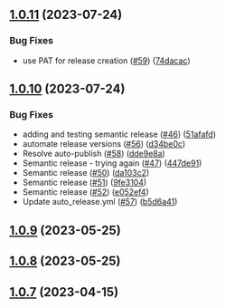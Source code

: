 ## [1.0.11](https://github.com/telnetdoogie/docker-par2cmdline/compare/v1.0.10...v1.0.11) (2023-07-24)


### Bug Fixes

* use PAT for release creation ([#59](https://github.com/telnetdoogie/docker-par2cmdline/issues/59)) ([74dacac](https://github.com/telnetdoogie/docker-par2cmdline/commit/74dacacda47d9b7ec19fb68f603a12fd4a5e7d80))



## [1.0.10](https://github.com/telnetdoogie/docker-par2cmdline/compare/v1.0.9...v1.0.10) (2023-07-24)


### Bug Fixes

* adding and testing semantic release ([#46](https://github.com/telnetdoogie/docker-par2cmdline/issues/46)) ([51afafd](https://github.com/telnetdoogie/docker-par2cmdline/commit/51afafdd2c3a432108d279989676c8dd2c057775))
* automate release versions ([#56](https://github.com/telnetdoogie/docker-par2cmdline/issues/56)) ([d34be0c](https://github.com/telnetdoogie/docker-par2cmdline/commit/d34be0c191b9cc3f5a9b71ebfb5374189ce57412))
* Resolve auto-publish ([#58](https://github.com/telnetdoogie/docker-par2cmdline/issues/58)) ([dde9e8a](https://github.com/telnetdoogie/docker-par2cmdline/commit/dde9e8ab8c99869a68b52847ad4a68ae70b7317c))
* Semantic release - trying again ([#47](https://github.com/telnetdoogie/docker-par2cmdline/issues/47)) ([447de91](https://github.com/telnetdoogie/docker-par2cmdline/commit/447de91ec1c2d35b3dedd9dfea128a35561359e2))
* Semantic release ([#50](https://github.com/telnetdoogie/docker-par2cmdline/issues/50)) ([da103c2](https://github.com/telnetdoogie/docker-par2cmdline/commit/da103c224e8ca4ffe13b29f13a4a74ed4366557f))
* Semantic release ([#51](https://github.com/telnetdoogie/docker-par2cmdline/issues/51)) ([9fe3104](https://github.com/telnetdoogie/docker-par2cmdline/commit/9fe3104f192d044519b75d587d17d9577b56dd94))
* Semantic release ([#52](https://github.com/telnetdoogie/docker-par2cmdline/issues/52)) ([e052ef4](https://github.com/telnetdoogie/docker-par2cmdline/commit/e052ef40e31f09bcf17533ff49628b881d1c57e6))
* Update auto_release.yml ([#57](https://github.com/telnetdoogie/docker-par2cmdline/issues/57)) ([b5d6a41](https://github.com/telnetdoogie/docker-par2cmdline/commit/b5d6a41c6e6174dac098d61a80006cc544188710))



## [1.0.9](https://github.com/telnetdoogie/docker-par2cmdline/compare/v1.0.8...v1.0.9) (2023-05-25)



## [1.0.8](https://github.com/telnetdoogie/docker-par2cmdline/compare/v1.0.7...v1.0.8) (2023-05-25)



## [1.0.7](https://github.com/telnetdoogie/docker-par2cmdline/compare/v1.0.6...v1.0.7) (2023-04-15)



